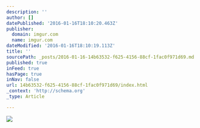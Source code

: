 ```yaml
---
description: ''
author: []
datePublished: '2016-01-16T18:10:20.463Z'
publisher:
  domain: imgur.com
  name: imgur.com
dateModified: '2016-01-16T18:10:19.113Z'
title: ''
sourcePath: _posts/2016-01-16-14b63532-f625-4156-88cf-1fac0f971d69.md
published: true
inFeed: true
hasPage: true
inNav: false
url: 14b63532-f625-4156-88cf-1fac0f971d69/index.html
_context: 'http://schema.org'
_type: Article

---
```

![](http://i.imgur.com/T0IVsMM.png)